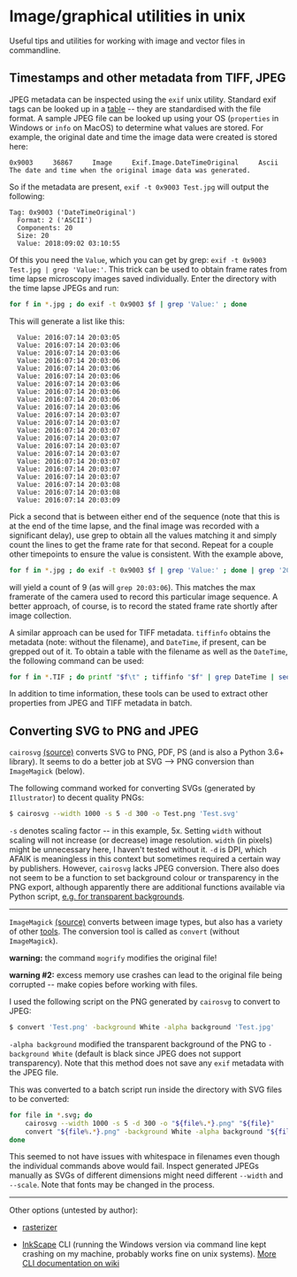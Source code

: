 # Image/graphical utilities in unix

Useful tips and utilities for working with image and vector files in commandline.

## Timestamps and other metadata from TIFF, JPEG

JPEG metadata can be inspected using the `exif` unix utility. Standard exif tags can be looked up in a [table](https://exiv2.org/tags.html) -- they are standardised with the file format. A sample JPEG file can be looked up using your OS (`properties` in Windows or `info` on MacOS) to determine what values are stored. For example, the original date and time the image data were created is stored here:

`0x9003     36867     Image     Exif.Image.DateTimeOriginal     Ascii     The date and time when the original image data was generated.`

So if the metadata are present, `exif -t 0x9003 Test.jpg` will output the following:

```
Tag: 0x9003 ('DateTimeOriginal')
  Format: 2 ('ASCII')
  Components: 20
  Size: 20
  Value: 2018:09:02 03:10:55
```

Of this you need the `Value`, which you can get by grep: `exif -t 0x9003 Test.jpg | grep 'Value:'`. This trick can be used to obtain frame rates from time lapse microscopy images saved individually. Enter the directory with the time lapse JPEGs and run:

```bash
for f in *.jpg ; do exif -t 0x9003 $f | grep 'Value:' ; done
```

This will generate a list like this:

```
  Value: 2016:07:14 20:03:05
  Value: 2016:07:14 20:03:06
  Value: 2016:07:14 20:03:06
  Value: 2016:07:14 20:03:06
  Value: 2016:07:14 20:03:06
  Value: 2016:07:14 20:03:06
  Value: 2016:07:14 20:03:06
  Value: 2016:07:14 20:03:06
  Value: 2016:07:14 20:03:06
  Value: 2016:07:14 20:03:06
  Value: 2016:07:14 20:03:07
  Value: 2016:07:14 20:03:07
  Value: 2016:07:14 20:03:07
  Value: 2016:07:14 20:03:07
  Value: 2016:07:14 20:03:07
  Value: 2016:07:14 20:03:07
  Value: 2016:07:14 20:03:07
  Value: 2016:07:14 20:03:07
  Value: 2016:07:14 20:03:07
  Value: 2016:07:14 20:03:08
  Value: 2016:07:14 20:03:08
  Value: 2016:07:14 20:03:09
```

Pick a second that is between either end of the sequence (note that this is at the end of the time lapse, and the final image was recorded with a significant delay), use grep to obtain all the values matching it and simply count the lines to get the frame rate for that second. Repeat for a couple other timepoints to ensure the value is consistent. With the example above,

```bash
for f in *.jpg ; do exif -t 0x9003 $f | grep 'Value:' ; done | grep '20:03:07' | wc -l
```

will yield a count of 9 (as will `grep 20:03:06`). This matches the max framerate of the camera used to record this particular image sequence. A better approach, of course, is to record the stated frame rate shortly after image collection.

A similar approach can be used for TIFF metadata. `tiffinfo` obtains the metadata (note: without the filename), and `DateTime`, if present, can be grepped out of it. To obtain a table with the filename as well as the `DateTime`, the following command can be used:

```bash
for f in *.TIF ; do printf "$f\t" ; tiffinfo "$f" | grep DateTime | sed 's/^.* //'; done
```

In addition to time information, these tools can be used to extract other properties from JPEG and TIFF metadata in batch. 

## Converting SVG to PNG and JPEG

`cairosvg` [(source)](https://cairosvg.org/) converts SVG to PNG, PDF, PS (and is also a Python 3.6+ library). It seems to do a better job at SVG --> PNG conversion than `ImageMagick` (below).

The following command worked for converting SVGs (generated by `Illustrator`) to decent quality PNGs:

```bash
$ cairosvg --width 1000 -s 5 -d 300 -o Test.png 'Test.svg'
```

`-s` denotes scaling factor -- in this example, 5x. Setting `width` without scaling will not increase (or decrease) image resolution. `width` (in pixels) might be unnecessary here, I haven't tested without it. `-d` is DPI, which AFAIK is meaningless in this context but sometimes required a certain way by publishers. However, `cairosvg` lacks JPEG conversion. There also does not seem to be a function to set background colour or transparency in the PNG export, although apparently there are additional functions available via Python script, [e.g. for transparent backgrounds](https://stackoverflow.com/questions/48323809/cairo-library-produce-a-png-file-with-white-background).

---

`ImageMagick` [(source)](https://www.imagemagick.org/script/download.php) converts between image types, but also has a variety of other [tools](https://www.imagemagick.org/script/command-line-tools.php). The conversion tool is called as `convert` (without `ImageMagick`).

**warning:** the command `mogrify` modifies the original file!

**warning #2:** excess memory use crashes can lead to the original file being corrupted -- make copies before working with files.

I used the following script on the PNG generated by `cairosvg` to convert to JPEG:

```bash
$ convert 'Test.png' -background White -alpha background 'Test.jpg'
```

`-alpha background` modified the transparent background of the PNG to `-background White` (default is black since JPEG does not support transparency). Note that this method does not save any `exif` metadata with the JPEG file. 

This was converted to a batch script run inside the directory with SVG files to be converted:

```bash
for file in *.svg; do
    cairosvg --width 1000 -s 5 -d 300 -o "${file%.*}.png" "${file}"
    convert "${file%.*}.png" -background White -alpha background "${file%.*}.jpg" 
done
```

This seemed to not have issues with whitespace in filenames even though the individual commands above would fail. Inspect generated JPEGs manually as SVGs of different dimensions might need different `--width` and `--scale`. Note that fonts may be changed in the process.

---

Other options (untested by author):

- [rasterizer](https://manpages.ubuntu.com/manpages/jammy/man1/rasterizer.1.html)

- [InkScape](https://inkscape.org/doc/inkscape-man.html) CLI (running the Windows version via command line kept crashing on my machine, probably works fine on unix systems). [More CLI documentation on wiki](https://wiki.inkscape.org/wiki/Using_the_Command_Line)


